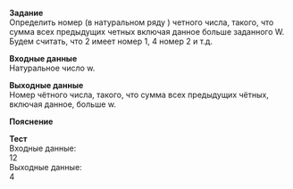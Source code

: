 **Задание**  
Определить номер (в натуральном ряду ) четного числа, такого, что сумма всех предыдущих четных включая данное больше заданного W. Будем считать, что 2 имеет номер 1, 4 номер 2 и т.д.  

**Входные данные**  
Натуральное число w.  

**Выходные данные**  
Номер чётного числа, такого, что сумма всех предыдущих чётных, включая данное, больше w.  

**Пояснение**  

**Тест**  
Входные данные:  
12  
Выходные данные:  
4  
